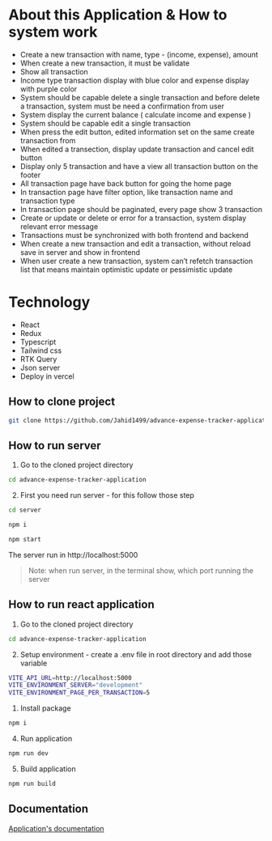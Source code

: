 # About this Application & How to system work

- Create a new transaction with name, type - (income, expense), amount
- When create a new transaction, it must be validate
- Show all transaction
- Income type transaction display with blue color and expense display with purple color
- System should be capable delete a single transaction and before delete a transaction, system must be need a confirmation from user
- System display the current balance ( calculate income and expense )
- System should be capable edit a single transaction
- When press the edit button, edited information set on the same create transaction from
- When edited a transection, display update transaction and cancel edit button
- Display only 5 transaction and have a view all transaction button on the footer
- All transaction page have back button for going the home page
- In transaction page have filter option, like transaction name and transaction type
- In transaction page should be paginated, every page show 3 transaction
- Create or update or delete or error for a transaction, system display relevant error message
- Transactions must be synchronized with both frontend and backend
- When create a new transaction and edit a transaction, without reload save in server and show in frontend
- When user create a new transaction, system can’t refetch transaction list that means maintain optimistic update or pessimistic update

# Technology

- React
- Redux
- Typescript
- Tailwind css
- RTK Query
- Json server
- Deploy in vercel

## How to clone project

```sh
git clone https://github.com/Jahid1499/advance-expense-tracker-application.git
```

## How to run server

1. Go to the cloned project directory

```sh
cd advance-expense-tracker-application
```

2. First you need run server - for this follow those step

```sh
cd server
```

```sh
npm i
```

```sh
npm start
```

The server run in http://localhost:5000

> Note: when run server, in the terminal show, which port running the server

## How to run react application

1.  Go to the cloned project directory

```sh
cd advance-expense-tracker-application
```

2. Setup environment - create a .env file in root directory and add those variable

```sh
VITE_API_URL=http://localhost:5000
VITE_ENVIRONMENT_SERVER="development"
VITE_ENVIRONMENT_PAGE_PER_TRANSACTION=5
```

1. Install package

```sh
npm i
```

4. Run application

```sh
npm run dev
```

5. Build application

```sh
npm run build
```

## Documentation

[Application's documentation](https://docs.google.com/document/d/19IhqQ3NALSe9knq0ia_YQ0cZo5kuT2eAeyG0lCKC2O8/edit?usp=sharing)
